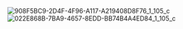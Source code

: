 ![908F5BC9-2D4F-4F96-A117-A219408D8F76_1_105_c](https://github.com/zzavlamaz/Bootstrap-Assignment/assets/143629429/3517fc94-fe31-4ef5-aae9-01ec15f51833)
![022E868B-7BA9-4657-8EDD-BB74B4A4ED84_1_105_c](https://github.com/zzavlamaz/Bootstrap-Assignment/assets/143629429/1cd7aee3-308a-43d5-94f5-07928424c012)
